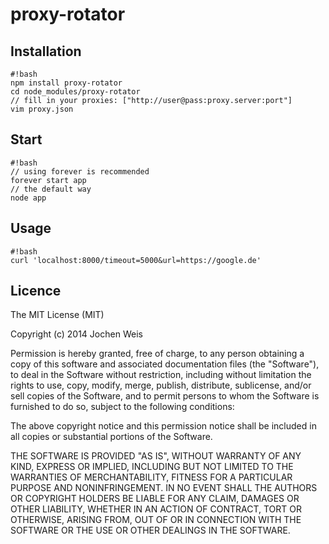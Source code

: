 # proxy-rotator
## Installation
    #!bash
    npm install proxy-rotator
    cd node_modules/proxy-rotator
    // fill in your proxies: ["http://user@pass:proxy.server:port"]
    vim proxy.json
## Start
    #!bash
    // using forever is recommended
    forever start app
    // the default way
    node app
## Usage
    #!bash
    curl 'localhost:8000/timeout=5000&url=https://google.de'
## Licence
The MIT License (MIT)

Copyright (c) 2014 Jochen Weis

Permission is hereby granted, free of charge, to any person obtaining a copy
of this software and associated documentation files (the "Software"), to deal
in the Software without restriction, including without limitation the rights
to use, copy, modify, merge, publish, distribute, sublicense, and/or sell
copies of the Software, and to permit persons to whom the Software is
furnished to do so, subject to the following conditions:

The above copyright notice and this permission notice shall be included in
all copies or substantial portions of the Software.

THE SOFTWARE IS PROVIDED "AS IS", WITHOUT WARRANTY OF ANY KIND, EXPRESS OR
IMPLIED, INCLUDING BUT NOT LIMITED TO THE WARRANTIES OF MERCHANTABILITY,
FITNESS FOR A PARTICULAR PURPOSE AND NONINFRINGEMENT. IN NO EVENT SHALL THE
AUTHORS OR COPYRIGHT HOLDERS BE LIABLE FOR ANY CLAIM, DAMAGES OR OTHER
LIABILITY, WHETHER IN AN ACTION OF CONTRACT, TORT OR OTHERWISE, ARISING FROM,
OUT OF OR IN CONNECTION WITH THE SOFTWARE OR THE USE OR OTHER DEALINGS IN
THE SOFTWARE.